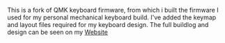 This is a fork of QMK keyboard firmware, from which i built the firmware I used for my personal mechanical keyboard build. 
I've added the keymap and layout files required for my keyboard design.
The full buildlog and design can be seen on my [Website](https://basilious.ca/mechanical-keyboard-build/)
